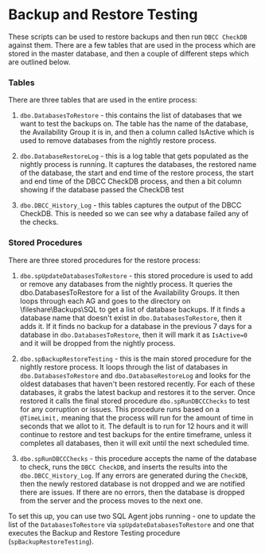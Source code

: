 Backup and Restore Testing
=================================

These scripts can be used to restore backups and then run `DBCC CheckDB` against them. There are a few tables that are used in the process which are stored in the master database, and then a couple of different steps which are outlined below.

### Tables
There are three tables that are used in the entire process:

1. `dbo.DatabasesToRestore` - this contains the list of databases that we want to test the backups on. The table has the name of the database, the Availability Group it is in, and then a column called IsActive which is used to remove databases from the nightly restore process.

2. `dbo.DatabaseRestoreLog` - this is a log table that gets populated as the nightly process is running. It captures the databases, the restored name of the database, the start and end time of the restore process, the start and end time of the DBCC CheckDB process, and then a bit column showing if the database passed the CheckDB test

3. `dbo.DBCC_History_Log` - this tables captures the output of the DBCC CheckDB. This is needed so we can see why a database failed any of the checks.

### Stored Procedures

There are three stored procedures for the restore process:

1. `dbo.spUpdateDatabasesToRestore` - this stored procedure is used to add or remove any databases from the nightly process. It queries the dbo.DatabasesToRestore for a list of the Availability Groups. It then loops through each AG and goes to the directory on \\fileshare\Backups\SQL to get a list of database backups. If it finds a database name that doesn't exist in `dbo.DatabasesToRestore`, then it adds it. If it finds no backup for a database in the previous 7 days for a database in `dbo.DatabasesToRestore`, then it will mark it as `IsActive=0` and it will be dropped from the nightly process.

2. `dbo.spBackupRestoreTesting` - this is the main stored procedure for the nightly restore process. It loops through the list of databases in `dbo.DatabasesToRestore` and `dbo.DatabaseRestoreLog` and looks for the oldest databases that haven't been restored recently. For each of these databases, it grabs the latest backup and restores it to the server. Once restored it calls the final stored procedure `dbo.spRunDBCCChecks` to test for any corruption or issues. This procedure runs based on a `@TimeLimit,` meaning that the process will run for the amount of time in seconds that we allot to it. The default is to run for 12 hours and it will continue to restore and test backups for the entire timeframe, unless it completes all databases, then it will exit until the next scheduled time.

3. `dbo.spRunDBCCChecks` - this procedure accepts the name of the database to check, runs the `DBCC CheckDB`, and inserts the results into the `dbo.DBCC_History_Log`. If any errors are generated during the `CheckDB`, then the newly restored database is not dropped and we are notified there are issues. If there are no errors, then the database is dropped from the server and the process moves to the next one.

To set this up, you can use two SQL Agent jobs running - one to update the list of the `DatabasesToRestore` via `spUpdateDatabasesToRestore` and one that executes the Backup and Restore Testing procedure (`spBackupRestoreTesting`). 
